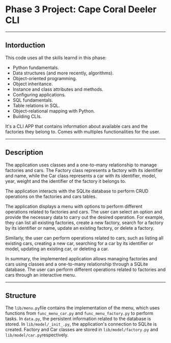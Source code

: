 # Phase 3 Project: Cape Coral Deeler CLI 

---

## Intorduction 

This code uses all the skills learnd in this phase:
- Python fundamentals.
- Data structures (and more recently, algorithms).
- Object-oriented programming.
- Object inheritance.
- Instance and class attributes and methods.
- Configuring applications.
- SQL fundamentals.
- Table relations in SQL.
- Object-relational mapping with Python.
- Building CLIs.

It's a CLI APP that contains information about available cars and the factories they belong to. Comes with multiples functionalities for the user. 

---

## Description

The application uses classes and a one-to-many relationship to manage factories and cars. The Factory class represents a factory with its identifier and name, while the Car class represents a car with its identifier, model, year, weight and the identifier of the factory it belongs to.

The application interacts with the SQLite database to perform CRUD operations on the factories and cars tables.

The application displays a menu with options to perform different operations related to factories and cars. The user can select an option and provide the necessary data to carry out the desired operation. For example, they can list all existing factories, create a new factory, search for a factory by its identifier or name, update an existing factory, or delete a factory.

Similarly, the user can perform operations related to cars, such as listing all existing cars, creating a new car, searching for a car by its identifier or model, updating an existing car, or deleting a car.

In summary, the implemented application allows managing factories and cars using classes and a one-to-many relationship through a SQLite database. The user can perform different operations related to factories and cars through an interactive menu.

---

## Structure

The `lib/menu.py`file contains the implementation of the menu, which uses functions from `func_menu_car.py` and `func_menu_factory.py` to perform tasks. In `data.py`, the persistent information related to the database is stored. In `lib/model/_init_.py`, the application's connection to SQLite is created. Factory and Car classes are stored in `lib/model/factory.py` and `lib/model/car.py`respectively.  


